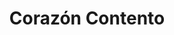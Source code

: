 ---
title: "Corazón Contento"
url: /ciudad-autonoma-de-buenos-aires/corazon-contento/
shop: mascotas
---
